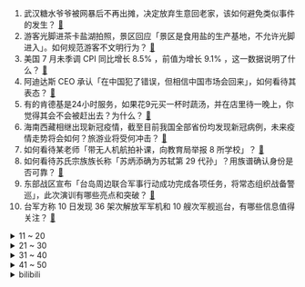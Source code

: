 1. 武汉糖水爷爷被网暴后不再出摊，决定放弃生意回老家，该如何避免类似事件的发生？ [:link:](https://www.zhihu.com/question/547660649)
2. 游客光脚进茶卡盐湖拍照，景区回应「景区是食用盐的生产基地，不允许光脚进入」。如何规范游客不文明行为？ [:link:](https://www.zhihu.com/question/547808844)
3. 美国 7 月未季调 CPI 同比增长 8.5% ，前值为增长 9.1% ，这一数据说明了什么？ [:link:](https://www.zhihu.com/question/547850011)
4. 阿迪达斯 CEO 承认「在中国犯了错误，但相信中国市场会回来」，如何看待其表态？ [:link:](https://www.zhihu.com/question/547831980)
5. 有的肯德基是24小时服务，如果花9元买一杯时蔬汤，并在店里待一晚上，你觉得其会不会被赶出去？为什么？ [:link:](https://www.zhihu.com/question/345615910)
6. 海南西藏相继出现新冠疫情，截至目前我国全部省份均发现新冠病例，未来疫情走势将会如何？旅游业将受何冲击？ [:link:](https://www.zhihu.com/question/547456089)
7. 如何看待某老师「带无人机航拍补课，向教育局举报 8 所学校」？ [:link:](https://www.zhihu.com/question/547854209)
8. 如何看待苏氏宗族族长称「苏炳添确为苏轼第 29 代孙」？用族谱确认身份是否可靠？ [:link:](https://www.zhihu.com/question/547855971)
9. 东部战区宣布「台岛周边联合军事行动成功完成各项任务，将常态组织战备警巡」，此次演训有哪些亮点和突破？ [:link:](https://www.zhihu.com/question/547819543)
10. 台军方称 10 日发现 36 架次解放军军机和 10 艘次军舰巡台，有哪些信息值得关注？ [:link:](https://www.zhihu.com/question/547857307)
<details>
<summary>11 ~ 20</summary>

11. 北京相亲年龄整体后推 5 岁，女性相亲人数多于男性，调查暴露了哪些问题？ [:link:](https://www.zhihu.com/question/546903853)
12. 男子睡觉突感有异物，惊醒后发现空调在「吐」冰，空调「吐」冰的原因是什么？从科学的角度如何解读？ [:link:](https://www.zhihu.com/question/546903901)
13. 国家卫健委表示将进一步提高信息共享实效，优化完善健康码互认管理，具有哪些积极意义？ [:link:](https://www.zhihu.com/question/547812534)
14. 专家称「中国的人均居住面积没日本多，我们的住房还不够」，如何评价这一观点？当前我国居民的住房现状如何？ [:link:](https://www.zhihu.com/question/547816178)
15. 如何看待「月入3万却热衷于攒积分兑换」的消费方式，当代年轻人的消费理念发生了哪些变化？ [:link:](https://www.zhihu.com/question/547783734)
16. 名创优品被爆签约仪式曾挂日本国旗，这对这家企业意味着什么？ [:link:](https://www.zhihu.com/question/547841133)
17. 两女子为逃离家暴，在「未离婚」的情况下离家出逃，多年后承担「重婚」刑责，该事件反映出哪些问题？ [:link:](https://www.zhihu.com/question/547786740)
18. 名创优品回应「店内不许放中文歌曲」，部分门店店员表示确有规定，也有门店表示没有要求，为何会设置此规定？ [:link:](https://www.zhihu.com/question/547805227)
19. 为什么触控屏使用起来并不安全，但厂家却一味的追求把机械按钮变成大屏幕？ [:link:](https://www.zhihu.com/question/531452322)
20. 外交部回应拜登签署《芯片和科学法案》，「美国搞限制脱钩只会损人害己」，释放了哪些信号？ [:link:](https://www.zhihu.com/question/547814989)
</details>
<details>
<summary>21 ~ 30</summary>

21. 如何看待孙海洋称将支付 20 万元悬赏金给符建涛妈妈？ [:link:](https://www.zhihu.com/question/547891440)
22. 深圳大厂年薪60万，和选调生月薪4000选哪一个? [:link:](https://www.zhihu.com/question/506044017)
23. 我家里穷的支付不起我的学费和生活费，我的成绩也只能上大专还有必要去读书吗? [:link:](https://www.zhihu.com/question/547009506)
24. 如何看待山东临沭开展全市全员「核酸检测『大比武』」，将随机抽取 1 个社区和 1 个村庄设为中风险区？ [:link:](https://www.zhihu.com/question/547773152)
25. 为何全世界只有中国人把既能用又能演的传统武术变成了不能用只能演的传统武术？ [:link:](https://www.zhihu.com/question/547589700)
26. 人如何克服自己的懒散习性？ [:link:](https://www.zhihu.com/question/266429882)
27. 台媒报道称国民党副主席夏立言 10 日将率团访问大陆，此行有何计划？台陆委会阻挠出行，具体情况如何？ [:link:](https://www.zhihu.com/question/547782345)
28. 《千与千寻》中千寻为什么能一口咬定爸妈不在众猪当中？ [:link:](https://www.zhihu.com/question/494330163)
29. 韩国首都圈遭 80 年来最大降雨，已致 11 人死亡，2 名中国公民不幸遇难，目前情况如何？ [:link:](https://www.zhihu.com/question/547647281)
30. 2022年是否热得不正常？ [:link:](https://www.zhihu.com/question/547279206)
</details>
<details>
<summary>31 ~ 40</summary>

31. 谢晖表示足球在中国是比较弱的项目，过多的坚持可能走向死胡同，你认为中国足球最大问题在于什么？ [:link:](https://www.zhihu.com/question/547699771)
32. 如何看待巴菲特巨亏 3000 亿，最新重仓 3700 亿能源巨头？透露出什么信号？ [:link:](https://www.zhihu.com/question/547362364)
33. 你为什么不愿意和父母旅游? [:link:](https://www.zhihu.com/question/293045632)
34. 巅峰的羽毛球四大天王，谌龙和桃田贤斗对上如今的安赛龙，胜算几成？ [:link:](https://www.zhihu.com/question/541374030)
35. 筋膜枪属于智商税产品吗？ [:link:](https://www.zhihu.com/question/380935907)
36. 孩子 4 岁半了，意识到自己之前的教育方式有问题，现在改正还来得及吗? [:link:](https://www.zhihu.com/question/540645784)
37. 如何评价小米Redmi K50至尊版？ [:link:](https://www.zhihu.com/question/547142589)
38. Unity 宣布成立「Unity中国」合资企业，对游戏行业有哪些影响？ [:link:](https://www.zhihu.com/question/547720778)
39. 如何看待南昌住房空置率20%？每五套房就有一套是空置的？ [:link:](https://www.zhihu.com/question/547726439)
40. 如何评价壁仞科技发布的最大算力GPGPU BR100？ [:link:](https://www.zhihu.com/question/547728200)
</details>
<details>
<summary>41 ~ 50</summary>

41. 夏天的时候去野外露营，要提前做好哪些规划？ [:link:](https://www.zhihu.com/question/537105717)
42. 如何看待软银大幅减持阿里巴巴，套现 340 亿美元，持股比例降至 14.6%？会带来哪些影响？ [:link:](https://www.zhihu.com/question/547838949)
43. 我国成功发射吉林一号高分 03D09 星等十六颗卫星，具有哪些积极意义？或对生活带来哪些改变? [:link:](https://www.zhihu.com/question/547793769)
44. 国家医保局通报广州白云山天心制药等 3 家企业虚增原料药价格、虚抬药价套取资金有关情况，具体情况如何？ [:link:](https://www.zhihu.com/question/547684707)
45. 欧洲最大核电站接连遭袭，乌警告「若发生灾难性事故，后果或比切尔诺贝利事故严重 9 倍」，具体情况如何？ [:link:](https://www.zhihu.com/question/547808617)
46. 高考失利这件事，多年后的你真的能笑忘吗？ [:link:](https://www.zhihu.com/question/546335731)
47. OPPO Watch 3 系列除了外观大升级，还有什么亮点？ [:link:](https://www.zhihu.com/question/547832480)
48. 外交部称「美方挑衅一次，中方就坚决斗争一次」，如何解读？ [:link:](https://www.zhihu.com/question/547813323)
49. 法考客观题的蒙题技巧有用吗？ [:link:](https://www.zhihu.com/question/544552380)
50. 毕业生初入职场前要了解哪些事情？有哪些好的经验值得分享？ [:link:](https://www.zhihu.com/question/547709822)
</details><details>
<summary>bilibili</summary>

1. 你这背景确实是假的 [:link:](//www.bilibili.com/video/BV1nG4y1Y7rN)
2. 我玩MC玩自闭了…… [:link:](//www.bilibili.com/video/BV1gt4y1g758)
3. 我叫柯蓝，是附近有名的名蒸蛋（2） [:link:](//www.bilibili.com/video/BV1Me4y1Q711)
4. 《伪装者》 [:link:](//www.bilibili.com/video/BV1dF411c7sC)
5. 下冰雹了，该回家了，从草原要回到沙漠边缘啦。 [:link:](//www.bilibili.com/video/BV19T411w7AC)
6. 听说你们想看我落水？对不起！让你们失望了！ [:link:](//www.bilibili.com/video/BV1RY4y1w7A9)
7. G.E.M.邓紫棋《GLORIA》官方MV | 第一章 | 启示录REVELATION [:link:](//www.bilibili.com/video/BV1kd4y1N7sb)
8. 100斤vs200斤，交换饮食一周，会发生什么变化？？ [:link:](//www.bilibili.com/video/BV1ZB4y1r79G)
9. 小潮team辩论赛 [:link:](//www.bilibili.com/video/BV1nd4y1m7FH)
10. 帅小伙自制红油火锅底料，没想到火锅底料这么难做！ [:link:](//www.bilibili.com/video/BV18a411o7Bf)
<details>
<summary>11 ~ 20</summary>

11. 【原神手书】✦侦探们的夏日绮想曲✦~「蓝宝石」失踪之谜~ || 四风少年 [:link:](//www.bilibili.com/video/BV1nY4y1A78d)
12. 连环整蛊｜假装整蛊男友一整天，让他处于十级警惕… [:link:](//www.bilibili.com/video/BV1xN4y157ym)
13. 现实中真的存在宵宫这样的女孩吗 [:link:](//www.bilibili.com/video/BV11B4y1t7gT)
14. 【特效向】只澜 传承之章 [:link:](//www.bilibili.com/video/BV1At4y1g7ZM)
15. 【时代少年团】《侠》MV [:link:](//www.bilibili.com/video/BV15B4y1k7iM)
16. 空气炸锅版《芝士烤牛奶》来了！ [:link:](//www.bilibili.com/video/BV1uW4y1Y7aP)
17. 建议收藏！这些学生党最应该学会的硬技能，一个视频教会你：设计、剪辑、办公软件 [:link:](//www.bilibili.com/video/BV15B4y167Ds)
18. 打开前请先降低音量哦！！ [:link:](//www.bilibili.com/video/BV1cB4y167B8)
19. 6岁男孩为救妹妹，徒手与恶犬搏斗，被复联成员盛赞为真正的英雄 [:link:](//www.bilibili.com/video/BV1JB4y1k7aH)
20. 面试之前一定要知道事，学会让你少走十年弯路 [:link:](//www.bilibili.com/video/BV1kN4y157TX)
</details>
<details>
<summary>21 ~ 30</summary>

21. 【鬼畜电影】熊出没之熊心归去（79分钟完整版） [:link:](//www.bilibili.com/video/BV1MT411L7fi)
22. 不魔改，不抄袭，不加爱情，就不会拍剧？ [:link:](//www.bilibili.com/video/BV1oU4y1k7dX)
23. 结 婚 且 开 团 [:link:](//www.bilibili.com/video/BV1Ae4y1Q74S)
24. 此作品献给纯路人 [:link:](//www.bilibili.com/video/BV1YU4y1e7Jw)
25. 这件事好像不是很离谱。。 [:link:](//www.bilibili.com/video/BV1HG41187Nt)
26. 钢材缩水实锤！东风本田CR-V对撞雪佛兰探界者 [:link:](//www.bilibili.com/video/BV1hU4y1e7BD)
27. “就剩一瓶了” [:link:](//www.bilibili.com/video/BV1vg411y776)
28. 比世界上最辣泡面还要辣一倍？帅小伙嘴巴都吃肿了! [:link:](//www.bilibili.com/video/BV1PT411L75j)
29. 为什么街边的「盖浇饭小店」，越来越少了？ [:link:](//www.bilibili.com/video/BV1BB4y1t7JU)
30. 外卖员:我不允许任何一位顾客挨了饿！ [:link:](//www.bilibili.com/video/BV1ut4y1G7AD)
</details>
<details>
<summary>31 ~ 40</summary>

31. 【原神外传】：用时100天就做出这么个东西？ [:link:](//www.bilibili.com/video/BV19t4y137Wi)
32. 带女友去浙江见我爸，我爸的工作让她大吃一惊！ [:link:](//www.bilibili.com/video/BV1wB4y167bE)
33. 这螃蟹壳都被煮红了怎么还能秒人啊！！！ [:link:](//www.bilibili.com/video/BV17a411P7bS)
34. 『等不来花开』我要的不多，1个赞可以吗？【兰音翻唱】 [:link:](//www.bilibili.com/video/BV1GN4y157dt)
35. 简易夏日泳池别墅 [:link:](//www.bilibili.com/video/BV1eS4y147Up)
36. 纽约最贵自助餐！！小伙直飞4000公里，能吃回本吗？ [:link:](//www.bilibili.com/video/BV16W4y1a7u2)
37. 复原古代火折子技艺，一吹即燃；古人就是用它来保存火种，好比现在的打火机 [:link:](//www.bilibili.com/video/BV1ua411P7qL)
38. 《你 很 拽 啊？》 [:link:](//www.bilibili.com/video/BV1aG41187D6)
39. 据说是加菲猫最爱的食物？「肉酱千层面」 [:link:](//www.bilibili.com/video/BV1Dd4y1T7mQ)
40. 揭秘成本214卖糯米丸子赚多少 [:link:](//www.bilibili.com/video/BV1Gd4y1m7Xi)
</details>
<details>
<summary>41 ~ 50</summary>

41. 当医生看到我的历史记录….. [:link:](//www.bilibili.com/video/BV14T411L7oV)
42. 解开多年疑惑！颠覆认知的视错觉，是如何骗过你的眼睛？ [:link:](//www.bilibili.com/video/BV1aa411o76R)
43. 其实在房顶过夜也蛮好的，就是蚊子有点多。 [:link:](//www.bilibili.com/video/BV1QG4y1v78m)
44. 大龄单身青年骑行拍短视频，十一个月涨粉90万，今天聊聊一路走来的经历 [:link:](//www.bilibili.com/video/BV1SB4y1z73G)
45. 老师对家长说的话（和她的真实想法 [:link:](//www.bilibili.com/video/BV14a411P7Gb)
46. 婚礼办成漫展是什么体验？ [:link:](//www.bilibili.com/video/BV1Ye4y1D76J)
47. 字符的极限操作，用1000000个id画画 [:link:](//www.bilibili.com/video/BV1rG411b7oE)
48. 我请大虾吃大虾！ [:link:](//www.bilibili.com/video/BV1ZU4y1Y7UM)
49. 你担心的未来 压根就未来... [:link:](//www.bilibili.com/video/BV1bd4y1m7bP)
50. 这只牛最近爱吃辣 把自己装备辣掉了 [:link:](//www.bilibili.com/video/BV1JB4y167Lv)
</details>
<details>
<summary>51 ~ 60</summary>

51. 现在的高中生VS曾经的高中生VS多年前的高中生 [:link:](//www.bilibili.com/video/BV1yd4y1N7sJ)
52. 天津人不会说相声打的不让上车！ [:link:](//www.bilibili.com/video/BV1yY4y1P7sP)
53. 当我在英国老公面前一本正经撒谎 [:link:](//www.bilibili.com/video/BV1oB4y1z77H)
54. 【原神】⚡ 盒 哈 二 将 ⚡ [:link:](//www.bilibili.com/video/BV1va411K7P7)
55. 动 捕 鬼 才 [:link:](//www.bilibili.com/video/BV14F411A7NQ)
56. 练妆练的星星妆（纯享版） [:link:](//www.bilibili.com/video/BV1uY4y1A7py)
57. 【特效向】三 英 大 战 邢 道 荣 [:link:](//www.bilibili.com/video/BV1wt4y1g7vL)
58. 我，因果律武器 [:link:](//www.bilibili.com/video/BV1T14y1b7db)
59. 她说怪话一直可以的 [:link:](//www.bilibili.com/video/BV1rT411L75H)
60. 1分钟学会你手机用澪玩Java版，可玩服务器和MOD [:link:](//www.bilibili.com/video/BV1nN4y157U6)
</details>
<details>
<summary>61 ~ 70</summary>

61. 好Q弹！这套笔看起来很好吃！ [:link:](//www.bilibili.com/video/BV1ct4y1G7fz)
62. 咱也有牌子啦！ [:link:](//www.bilibili.com/video/BV1pS4y1s76F)
63. 【绝区零手书】狐狸小姐！你带我走吧~ [:link:](//www.bilibili.com/video/BV1LG41187we)
64. 深夜小作文，看完破你防 [:link:](//www.bilibili.com/video/BV1dg411C7Dv)
65. 为什么会有人用这种奇葩方式吃饭呀！？ [:link:](//www.bilibili.com/video/BV1wW4y1Y7Qj)
66. 过个简单生日，炒面里头加俩鸡蛋，这算不算荤菜 [:link:](//www.bilibili.com/video/BV1aa411K7ur)
67. 逛宠物市场遇到一只被遗弃的矮脚猫，是你会怎么做？ [:link:](//www.bilibili.com/video/BV1Hd4y1N7hF)
68. 暑假开空调时的尴尬 [:link:](//www.bilibili.com/video/BV1it4y1G7ZU)
69. 【曹言曹语】一年赚上亿外汇，就靠三块钱的风油精 [:link:](//www.bilibili.com/video/BV17d4y1N71t)
70. 小学生迷惑行为大赏，我看不懂，但我大受震撼！ [:link:](//www.bilibili.com/video/BV1CG4y1v71F)
</details>
<details>
<summary>71 ~ 80</summary>

71. 快乐合成器 [:link:](//www.bilibili.com/video/BV1mG411b7cy)
72. 小球动画演奏宫崎骏动画《千与千寻》插曲 [:link:](//www.bilibili.com/video/BV1QG4y1v78Y)
73. 这 些 动 漫 名 场 面 太 假 了！ [:link:](//www.bilibili.com/video/BV1Gt4y1G7Ux)
74. 出生的第二天：明仔：我不知道明天会如何，只能尽力而为，现在闭上眼都能听到它们哇哇叫 [:link:](//www.bilibili.com/video/BV1qG4118712)
75. 咱家王新国把子肉  厨子探店¥64 [:link:](//www.bilibili.com/video/BV1iS4y147oV)
76. ”凶 手 不 止 一 个“ [:link:](//www.bilibili.com/video/BV1eG4y1v7Ky)
77. 《骑 虎 难 下》 [:link:](//www.bilibili.com/video/BV1kB4y1z7vX)
78. 油管上百亿播放！你们女孩子真的会穿这样的高跟鞋么？ [:link:](//www.bilibili.com/video/BV1zv4y1F7V6)
79. 大爆笑!东北人挑战和爆火爱豆24h只说粤语!没想到明星最后竟然...？ [:link:](//www.bilibili.com/video/BV1ca411P7ae)
80. 【医学博士】说梦话的人脑子里在做梦吗？I 真的有梦游存在吗？ [:link:](//www.bilibili.com/video/BV1bG41187Xz)
</details>
<details>
<summary>81 ~ 90</summary>

81. 14年前的今天，热情点燃了整个世界-《北京欢迎你》 [:link:](//www.bilibili.com/video/BV1kS4y147tx)
82. 趁孩子熟睡，偷偷把他搬到野外，他一觉醒来居然！！ [:link:](//www.bilibili.com/video/BV1DT411w7Uq)
83. 我和爱豆在签售会谈恋爱 [:link:](//www.bilibili.com/video/BV12G411878K)
84. 一开始我以为他是作家，最后我发现，他是真正的“作家”！生活的诗人！ [:link:](//www.bilibili.com/video/BV1eN4y157J1)
85. 当我用我妈的方式跟我爸说话 [:link:](//www.bilibili.com/video/BV1aG41187Ny)
86. 缘分太神奇了！我做梦都没想到，我竟然嫁给了相差11岁的童年偶像，更不敢相信的是，我们已经俩娃了😂 [:link:](//www.bilibili.com/video/BV1cg411y7EE)
87. 我新买的车啊！但是是矿车 [:link:](//www.bilibili.com/video/BV1mY4y1w7Hs)
88. 当你能够在游戏里向银行「贷款物品」!!？ [:link:](//www.bilibili.com/video/BV17g411k794)
89. 什么是最好的朋友？他说… [:link:](//www.bilibili.com/video/BV1XN4y1V7gZ)
90. 让我听听法院在审谁的案子？哦 是我 [:link:](//www.bilibili.com/video/BV1AB4y167TB)
</details>
<details>
<summary>91 ~ 100</summary>

91. 橘子：就你叫暗信呀，你挺猖狂啊 [:link:](//www.bilibili.com/video/BV1KV4y147aU)
92. 哔哩哔哩向前冲 之勇士发廊队！！！ [:link:](//www.bilibili.com/video/BV1CB4y147pP)
93. 自律的方块人儿 [:link:](//www.bilibili.com/video/BV1kV4y1x7xk)
94. 这两口子怎么老玩的这么变态啊？ [:link:](//www.bilibili.com/video/BV1kt4y137QV)
95. 我有一曲，请诸位蹦迪 [:link:](//www.bilibili.com/video/BV1MB4y1k783)
96. 李白：你这蜀道太假了！超级蜀道，如何改变四川？【星球4K】《超级风景 超级工程》S02E04 [:link:](//www.bilibili.com/video/BV1yT411L7dZ)
97. 整活！花一万块让女友闭嘴24小时？趁她睡觉把她缝床上…再假装用油漆喷她的奢侈品包！ [:link:](//www.bilibili.com/video/BV1AV4y147RY)
98. “谁说占领道德高地的就是正义？” [:link:](//www.bilibili.com/video/BV1Jg411k7hp)
99. 狗看了都说自己会拍电影 嘎子特工电影上映 票房仅27W [:link:](//www.bilibili.com/video/BV1rU4y1Y7S4)
100. 【水果猎人】网络热门水果鉴定13 [:link:](//www.bilibili.com/video/BV1xv4y1F7NL)
</details></details>